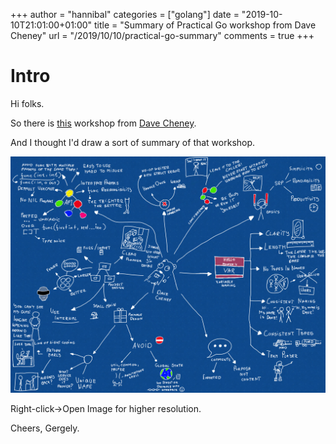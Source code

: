 +++
author = "hannibal"
categories = ["golang"]
date = "2019-10-10T21:01:00+01:00"
title = "Summary of Practical Go workshop from Dave Cheney"
url = "/2019/10/10/practical-go-summary"
comments = true
+++

# Intro

Hi folks.

So there is [this](https://dave.cheney.net/practical-go/presentations/qcon-china.html) workshop from [Dave Cheney](https://twitter.com/davecheney).

And I thought I'd draw a sort of summary of that workshop.

![enjoy](/img/practical_go.png)

Right-click->Open Image for higher resolution.

Cheers,
Gergely.

